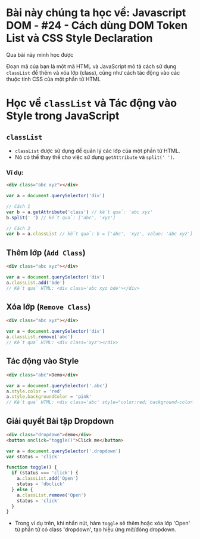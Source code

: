 # Bài này chúng ta học về: Javascript DOM - #24 - Cách dùng DOM Token List và CSS Style Declaration

Qua bài này mình học được

Đoạn mã của bạn là một mã HTML và JavaScript mô tả cách sử dụng `classList` để thêm và xóa lớp (class), cũng như cách tác động vào các thuộc tính CSS của một phần tử HTML

# Học về `classList` và Tác động vào Style trong JavaScript

## `classList`

- `classList` được sử dụng để quản lý các lớp của một phần tử HTML.
- Nó có thể thay thế cho việc sử dụng `getAttribute` và `split(' ')`.

### Ví dụ:

```html
<div class="abc xyz"></div>
```

```js
var a = document.querySelector('div')

// Cách 1
var b = a.getAttribute('class') // kết quả: 'abc xyz'
b.split(' ') // kết quả: ['abc', 'xyz']

// Cách 2
var b = a.classList // kết quả: b = ['abc', 'xyz', value: 'abc xyz']
```

## Thêm lớp (`Add Class`)

```html
<div class="abc xyz"></div>
```

```js
var a = document.querySelector('div')
a.classList.add('bde')
// Kết quả HTML: <div class='abc xyz bde'></div>
```

## Xóa lớp (`Remove Class`)

```html
<div class="abc xyz"></div>
```

```js
var a = document.querySelector('div')
a.classList.remove('abc')
// Kết quả HTML: <div class='xyz'></div>
```

## Tác động vào Style

```html
<div class="abc">Demo</div>
```

```js
var a = document.querySelector('.abc')
a.style.color = 'red'
a.style.backgroundColor = 'pink'
// Kết quả HTML: <div class='abc' style="color:red; background-color:pink;">Demo</div>
```

## Giải quyết Bài tập Dropdown

```html
<div class="dropdown">demo</div>
<button onclick="toggle()">Click me</button>
```

```js
var a = document.querySelector('.dropdown')
var status = 'click'

function toggle() {
  if (status === 'click') {
    a.classList.add('Open')
    status = 'dbclick'
  } else {
    a.classList.remove('Open')
    status = 'click'
  }
}
```

- Trong ví dụ trên, khi nhấn nút, hàm `toggle` sẽ thêm hoặc xóa lớp 'Open' từ phần tử có class 'dropdown', tạo hiệu ứng mở/đóng dropdown.
